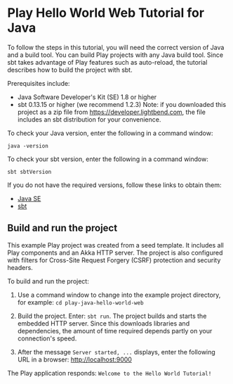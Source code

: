 # Play Hello World Web Tutorial for Java

To follow the steps in this tutorial, you will need the correct version of Java and a build tool. You can build Play
projects with any Java build tool. Since sbt takes advantage of Play features such as auto-reload, the tutorial
describes how to build the project with sbt.

Prerequisites include:

* Java Software Developer's Kit (SE) 1.8 or higher
* sbt 0.13.15 or higher (we recommend 1.2.3) Note: if you downloaded this project as a zip file
  from https://developer.lightbend.com, the file includes an sbt distribution for your convenience.

To check your Java version, enter the following in a command window:

`java -version`

To check your sbt version, enter the following in a command window:

`sbt sbtVersion`

If you do not have the required versions, follow these links to obtain them:

* [Java SE](http://www.oracle.com/technetwork/java/javase/downloads/index.html)
* [sbt](http://www.scala-sbt.org/download.html)

## Build and run the project

This example Play project was created from a seed template. It includes all Play components and an Akka HTTP server. The
project is also configured with filters for Cross-Site Request Forgery (CSRF) protection and security headers.

To build and run the project:

1. Use a command window to change into the example project directory, for example: `cd play-java-hello-world-web`

2. Build the project. Enter: `sbt run`. The project builds and starts the embedded HTTP server. Since this downloads
   libraries and dependencies, the amount of time required depends partly on your connection's speed.

3. After the message `Server started, ...` displays, enter the following URL in a browser: <http://localhost:9000>

The Play application responds: `Welcome to the Hello World Tutorial!`
